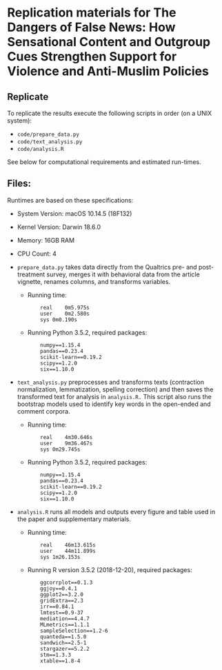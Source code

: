 # Replication materials for The Dangers of False News: How Sensational Content and Outgroup Cues Strengthen Support for Violence and Anti-Muslim Policies

## Replicate

To replicate the results execute the following scripts in order (on a UNIX system):

- `code/prepare_data.py`
- `code/text_analysis.py`
- `code/analysis.R`

See below for computational requirements and estimated run-times. 

## Files:

Runtimes are based on these specifications:

- System Version: macOS 10.14.5 (18F132)
- Kernel Version: Darwin 18.6.0
- Memory: 16GB RAM
- CPU Count: 4

- `prepare_data.py` takes data directly from the Qualtrics pre- and post-treatment survey, merges it with behavioral data from the article vignette, renames columns, and transforms variables.
	* Running time:
		```
			real	0m5.975s
			user	0m2.580s
			sys	0m0.190s
		```
	* Running Python 3.5.2, required packages: 
		```
			numpy==1.15.4
			pandas==0.23.4
			scikit-learn==0.19.2
			scipy==1.2.0
			six==1.10.0
		```
- `text_analysis.py` preprocesses and transforms texts (contraction normalization, lemmatization, spelling correction) and then saves the transformed text for analysis in `analysis.R.` This script also runs the bootstrap models used to identify key words in the open-ended and comment corpora.
	* Running time:
		```
			real	4m30.646s
			user	9m36.467s
			sys	0m29.745s
		```
	* Running Python 3.5.2, required packages: 
		```
			numpy==1.15.4
			pandas==0.23.4
			scikit-learn==0.19.2
			scipy==1.2.0
			six==1.10.0
		```
- `analysis.R` runs all models and outputs every figure and table used in the paper and supplementary materials.
	* Running time:
		```
			real	46m13.615s
			user	44m11.899s
			sys	1m26.153s
		```
	* Running R version 3.5.2 (2018-12-20), required packages:
		```
			ggcorrplot==0.1.3
			ggjoy==0.4.1
			ggplot2==3.2.0
			gridExtra==2.3
			irr==0.84.1
			lmtest==0.9-37
			mediation==4.4.7
			MLmetrics==1.1.1
			sampleSelection==1.2-6
			quanteda==1.5.0
			sandwich==2.5-1
			stargazer==5.2.2
			stm==1.3.3
			xtable==1.8-4
		```